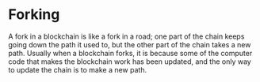 # Forking
A fork in a blockchain is like a fork in a road; one part of the chain keeps going down the path it used to, but the other part of the chain takes a new path. Usually when a blockchain forks, it is because some of the computer code that makes the blockchain work has been updated, and the only way to update the chain is to make a new path.
